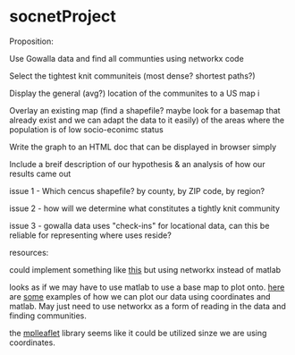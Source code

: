 # socnetProject

Proposition:


Use Gowalla data and find all communties using networkx code

Select the tightest knit communiteis (most dense? shortest paths?)

Display the general (avg?) location of the communites to a US map i

Overlay an existing map (find a shapefile? maybe look for a basemap that already exist and we can adapt the data to it easily) of the areas where the population is of low socio-econimc status

Write the graph to an HTML doc that can be displayed in browser simply

Include a breif description of our hypothesis & an analysis of how our results came out



  issue 1 - Which cencus shapefile? by county, by ZIP code, by region? 
  
  issue 2 - how will we determine what constitutes a tightly knit community
  
  issue 3 - gowalla data uses "check-ins" for locational data, can this be reliable for representing where uses reside?


resources:

could implement something like [this](https://towardsdatascience.com/easy-steps-to-plot-geographic-data-on-a-map-python-11217859a2db) but using networkx instead of matlab

looks as if we may have to use matlab to use a base map to plot onto.
[here](https://sensitivecities.com/so-youd-like-to-make-a-map-using-python-EN.html#.X6R5wy2ZNAY) are [some](https://stackoverflow.com/questions/19915266/drawing-a-graph-with-networkx-on-a-basemap) examples of how we can plot our data using coordinates and matlab. May just need to use networkx as a form of reading in the data and finding communities.

the [mplleaflet](https://github.com/jwass/mplleaflet) library seems like it could be utilized sinze we are using coordinates.
